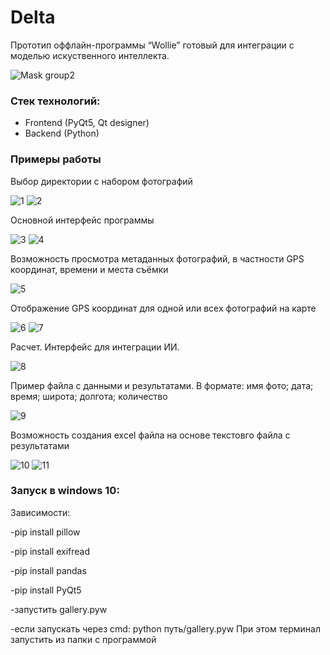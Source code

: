 # Delta

Прототип оффлайн-программы “Wollie” готовый для интеграции с моделью искуственного интеллекта.

![Mask group2](https://user-images.githubusercontent.com/45436388/170848698-94a45f76-ca23-4616-ad30-3873a786918e.png)

### Стек технологий: 
+ Frontend (PyQt5, Qt designer)
+ Backend (Python)

### Примеры работы
Выбор директории с набором фотографий

![1](https://user-images.githubusercontent.com/45436388/170848184-f53387c6-af6a-41ee-a053-ee26529379e8.jpg)
![2](https://user-images.githubusercontent.com/45436388/170848188-b4dd63ff-01fb-4615-b5b7-1fb73c0b8949.jpg)

Основной интерфейс программы

![3](https://user-images.githubusercontent.com/45436388/170848190-19b7d72c-1307-4d50-8ce2-d878598efdaf.jpg)
![4](https://user-images.githubusercontent.com/45436388/170848191-27c9610f-7ced-454e-89dd-43ce3e19c716.jpg)

Возможность просмотра метаданных фотографий, в частности GPS координат, времени и места съёмки

![5](https://user-images.githubusercontent.com/45436388/170848192-68c662b3-2086-482f-bb77-512fe1fc678b.jpg)

Отображение GPS координат для одной или всех фотографий на карте

![6](https://user-images.githubusercontent.com/45436388/170848194-2535dbee-cd13-4db1-8f5a-898b4ee65d1d.jpg)
![7](https://user-images.githubusercontent.com/45436388/170848197-d6d5a38c-51d5-4770-932f-3caf3d1d8bdf.jpg)

Расчет. Интерфейс для интеграции ИИ.

![8](https://user-images.githubusercontent.com/45436388/170848199-ecd74338-9fbb-4091-a9ac-8ebc5d8a471a.jpg)

Пример файла с данными и результатами. В формате: имя фото; дата; время; широта; долгота; количество

![9](https://user-images.githubusercontent.com/45436388/170848202-401f0021-eb2a-4539-9da1-64f15251f1fd.jpg)

Возможность создания excel файла на основе текстовго файла с результатами

![10](https://user-images.githubusercontent.com/45436388/170848208-c1635708-09a3-446c-a65b-d3d97d994913.jpg)
![11](https://user-images.githubusercontent.com/45436388/170848211-cbe9a521-a196-4a9c-8e60-0aa08df71c4c.jpg)



### Запуск в windows 10:
Зависимости:

-pip install pillow

-pip install exifread

-pip install pandas

-pip install PyQt5

-запустить gallery.pyw

-если запускать через cmd: python путь/gallery.pyw
При этом терминал запустить из папки с программой
